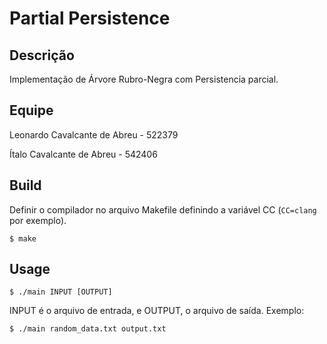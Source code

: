 # Partial Persistence

## Descrição

Implementação de Árvore Rubro-Negra com Persistencia parcial.

## Equipe

Leonardo Cavalcante de Abreu - 522379

Ítalo Cavalcante de Abreu - 542406

## Build

Definir o compilador no arquivo Makefile definindo a variável CC (`CC=clang` por exemplo).

```
$ make
```

## Usage

```shell
$ ./main INPUT [OUTPUT]
```

INPUT é o arquivo de entrada, e OUTPUT, o arquivo de saída. Exemplo:

```shell
$ ./main random_data.txt output.txt
```

